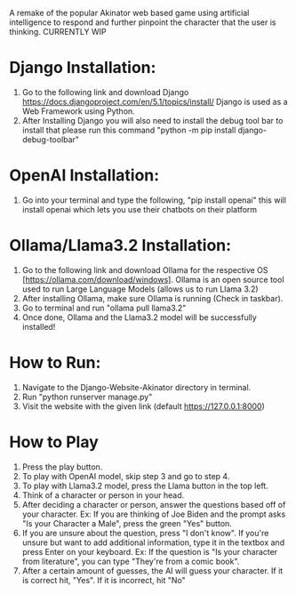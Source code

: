 A remake of the popular Akinator web based game using artificial intelligence to respond and further pinpoint the character that the user is thinking. 
CURRENTLY WIP

# Django Installation:
1. Go to the following link and download Django https://docs.djangoproject.com/en/5.1/topics/install/  Django is used as a Web Framework using Python.
2.  After Installing Django you will also need to install the debug tool bar to install that please run this command "python -m pip install django-debug-toolbar"
# OpenAI Installation:
1. Go into your terminal and type the following, "pip install openai" this will install openai which lets you use their chatbots on their platform
# Ollama/Llama3.2 Installation:
1. Go to the following link and download Ollama for the respective OS [https://ollama.com/download/windows]. Ollama is an open source tool used to run Large Language Models (allows us to run Llama 3.2)
2. After installing Ollama, make sure Ollama is running (Check in taskbar).
3. Go to terminal and run "ollama pull llama3.2"
4. Once done, Ollama and the Llama3.2 model will be successfully installed!

# How to Run:
1. Navigate to the Django-Website-Akinator directory in terminal.
2. Run "python runserver manage.py"
3. Visit the website with the given link (default https://127.0.0.1:8000)

# How to Play
1. Press the play button.
2. To play with OpenAI model, skip step 3 and go to step 4.
3. To play with Llama3.2 model, press the Llama button in the top left.
4. Think of a character or person in your head.
5. After deciding a character or person, answer the questions based off of your character. Ex: If you are thinking of Joe Biden and the prompt asks "Is your Character a Male", press the green "Yes" button.
6. If you are unsure about the question, press "I don't know". If you're unsure but want to add additional information, type it in the textbox and press Enter on your keyboard. Ex: If the question is "Is your character from literature", you can type "They're from a comic book".
7. After a certain amount of guesses, the AI will guess your character. If it is correct hit, "Yes". If it is incorrect, hit "No"
